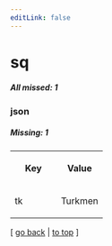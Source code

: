 ```yaml
---
editLink: false
---
```


# sq

##### All missed: 1


### json

##### Missing: 1

<table width="100%">
<tr><th width="50%">

Key

</th><th width="50%">

Value

</th></tr>
<tr><td width="50%">

tk

</td><td width="50%">

Turkmen

</td></tr>
</table>

[ [go back](../status.md) | [to top](#) ]

